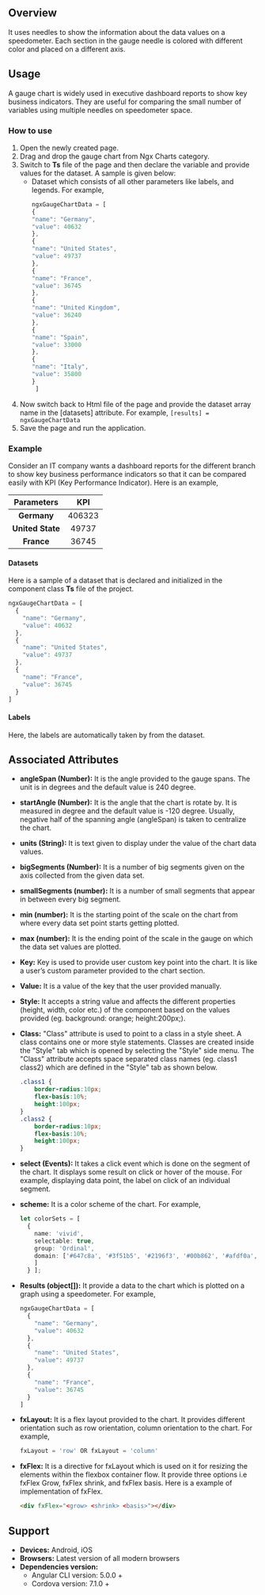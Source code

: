 ## Overview
It uses needles to show the information about the data values on a speedometer. Each section in the gauge needle is colored with different color and placed on a different axis. 

## Usage
A gauge chart is widely used in executive dashboard reports to show key business indicators. They are useful for comparing the small number of variables using multiple needles on speedometer space.

### How to use
1. Open the newly created page.
2. Drag and drop the gauge chart from Ngx Charts category.
3. Switch to **Ts** file of the page and then declare the variable and provide values for the dataset. A sample is given below: 
    * Dataset which consists of all other parameters like labels, and legends. For example, 
        ```ts
        ngxGaugeChartData = [
      {
        "name": "Germany",
        "value": 40632
      },
      {
        "name": "United States",
        "value": 49737
      },
      {
        "name": "France",
        "value": 36745
      },
      {
        "name": "United Kingdom",
        "value": 36240
      },
      {
        "name": "Spain",
        "value": 33000
      },
      {
        "name": "Italy",
        "value": 35800
      }
         ]
        ```
4. Now switch back to Html file of the page and provide the dataset array name in the [datasets] attribute. For example,
        ```
		[results] = ngxGaugeChartData
		```
5. Save the page and run the application.

### Example
Consider an IT company wants a dashboard reports for the different branch to show key business performance indicators so that it can be compared easily with KPI (Key Performance Indicator). Here is an example,

| Parameters | KPI |
| :------: | :------: | 
| **Germany** | 406323 |
| **United State** | 49737 | 
| **France** | 36745 |  

#### Datasets
Here is a sample of a dataset that is declared and initialized in the component class **Ts** file of the project. 
```typescript
ngxGaugeChartData = [
  {
    "name": "Germany",
    "value": 40632
  },
  {
    "name": "United States",
    "value": 49737
  },
  {
    "name": "France",
    "value": 36745
  }
]
```
#### Labels
Here, the labels are automatically taken by from the dataset.
## Associated Attributes
-   **angleSpan (Number):** It is the angle provided to the gauge spans. The unit is in degrees and the default value is 240 degree.
-   **startAngle (Number):** It is the angle that the chart is rotate by. It is measured in degree and the default value is -120 degree. Usually, negative half of the spanning angle (angleSpan) is taken to centralize the chart. 
-   **units (String):** It is text given to display under the value of the chart data values.
-   **bigSegments (Number):** It is a number of big segments given on the axis collected from the given data set. 
-   **smallSegments (number):** It is a number of small segments that appear in between every big segment. 
-   **min (number):** It is the starting point of the scale on the chart from where every data set point starts getting plotted. 
-   **max (number):** It is the ending point of the scale in the gauge on which the data set values are plotted. 
-   **Key:** Key is used to provide user custom key point into the chart. It is like a user’s custom parameter provided to the chart section.
-   **Value:** It is a value of the key that the user provided manually.
- **Style:** It accepts a string value and affects the different properties (height, width, color etc.) of the component based on the values provided (eg. background: orange; height:200px;).

- **Class:** "Class" attribute is used to point to a class in a style sheet. A class contains one or more style statements. Classes are created inside the "Style" tab which is opened by selecting the "Style" side menu. The "Class" attribute accepts space separated class names (eg. class1 class2) which are defined in the "Style" tab as shown below.
    ```css
    .class1 {
        border-radius:10px;
        flex-basis:10%;
        height:100px;
    }
    .class2 {
        border-radius:10px;
        flex-basis:10%;
        height:100px;
    }
    
    ```
-   **select (Events):** It takes a click event which is done on the segment of the chart. It displays some result on click or hover of the mouse. For example, displaying data point, the label on click of an individual segment.
-   **scheme:** It is a color scheme of the chart. For example,
    ```ts
    let colorSets = [
      {
        name: 'vivid',
        selectable: true,
        group: 'Ordinal',
        domain: ['#647c8a', '#3f51b5', '#2196f3', '#00b862', '#afdf0a', '#a7b61a', '#f3e562', '#ff9800', '#ff5722', '#ff4514'
        ]
      } ];
    ```
-   **Results (object[]):** It provide a data to the chart which is plotted on a graph using a speedometer. For example,
    ```ts
    ngxGaugeChartData = [
      {
        "name": "Germany",
        "value": 40632
      },
      {
        "name": "United States",
        "value": 49737
      },
      {
        "name": "France",
        "value": 36745
      }
    ]
    ```
-   **fxLayout:** It is a flex layout provided to the chart. It provides different orientation such as row orientation, column orientation to the chart. For example, 
    ```ts
    fxLayout = 'row' OR fxLayout = 'column'
    ```
-   **fxFlex:** It is a directive for fxLayout which is used on it for resizing the elements within the flexbox container flow. It provide three options i.e fxFlex Grow, fxFlex shrink, and fxFlex basis. Here is a example of implementation of fxFlex.
    ```html
    <div fxFlex="<grow> <shrink> <basis>"></div>
    ```
## Support
- **Devices:** Android, iOS
- **Browsers:**  Latest version of all modern browsers
- **Dependencies version:** 
    - Angular CLI version: 5.0.0 + 
    - Cordova version: 7.1.0 +
